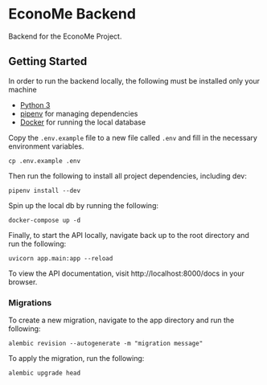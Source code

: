 # EconoMe Backend

Backend for the EconoMe Project.

## Getting Started

In order to run the backend locally, the following must be installed only your machine

- [Python 3](https://www.python.org/downloads/)
- [pipenv](https://pypi.org/project/pipenv/) for managing dependencies
- [Docker](https://docs.docker.com/get-docker/) for running the local database

Copy the `.env.example` file to a new file called `.env` and fill in the necessary environment variables.

```shell
cp .env.example .env
```

Then run the following to install all project dependencies, including dev:

```shell
pipenv install --dev
```

Spin up the local db by running the following:

```shell
docker-compose up -d
```

Finally, to start the API locally, navigate back up to the root directory and run the following:

```shell
uvicorn app.main:app --reload
```

To view the API documentation, visit http://localhost:8000/docs in your browser.

### Migrations

To create a new migration, navigate to the app directory and run the following:

```shell
alembic revision --autogenerate -m "migration message"
```

To apply the migration, run the following:

```shell
alembic upgrade head
```